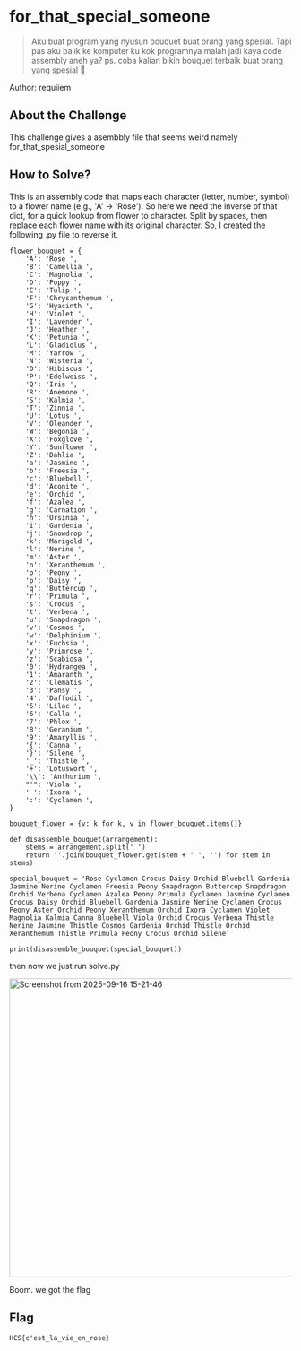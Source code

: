 # for_that_special_someone
> Aku buat program yang nyusun bouquet buat orang yang spesial. Tapi pas aku balik ke komputer ku kok programnya malah jadi kaya code assembly aneh ya?
ps. coba kalian bikin bouquet terbaik buat orang yang spesial 💐

Author: requiiem


## About the Challenge
This challenge gives a asembbly file that seems weird namely for_that_spesial_someone

## How to Solve?

This is an assembly code that maps each character (letter, number, symbol) to a flower name (e.g., 'A' → 'Rose'). So here we need the inverse of that dict, for a quick lookup from flower to character. Split by spaces, then replace each flower name with its original character. So, I created the following .py file to reverse it.

```
flower_bouquet = {
    'A': 'Rose ',
    'B': 'Camellia ',
    'C': 'Magnolia ',
    'D': 'Poppy ',
    'E': 'Tulip ',
    'F': 'Chrysanthemum ',
    'G': 'Hyacinth ',
    'H': 'Violet ',
    'I': 'Lavender ',
    'J': 'Heather ',
    'K': 'Petunia ',
    'L': 'Gladiolus ',
    'M': 'Yarrow ',
    'N': 'Wisteria ',
    'O': 'Hibiscus ',
    'P': 'Edelweiss ',
    'Q': 'Iris ',
    'R': 'Anemone ',
    'S': 'Kalmia ',
    'T': 'Zinnia ',
    'U': 'Lotus ',
    'V': 'Oleander ',
    'W': 'Begonia ',
    'X': 'Foxglove ',
    'Y': 'Sunflower ',
    'Z': 'Dahlia ',
    'a': 'Jasmine ',
    'b': 'Freesia ',
    'c': 'Bluebell ',
    'd': 'Aconite ',
    'e': 'Orchid ',
    'f': 'Azalea ',
    'g': 'Carnation ',
    'h': 'Ursinia ',
    'i': 'Gardenia ',
    'j': 'Snowdrop ',
    'k': 'Marigold ',
    'l': 'Nerine ',
    'm': 'Aster ',
    'n': 'Xeranthemum ',
    'o': 'Peony ',
    'p': 'Daisy ',
    'q': 'Buttercup ',
    'r': 'Primula ',
    's': 'Crocus ',
    't': 'Verbena ',
    'u': 'Snapdragon ',
    'v': 'Cosmos ',
    'w': 'Delphinium ',
    'x': 'Fuchsia ',
    'y': 'Primrose ',
    'z': 'Scabiosa ',
    '0': 'Hydrangea ',
    '1': 'Amaranth ',
    '2': 'Clematis ',
    '3': 'Pansy ',
    '4': 'Daffodil ',
    '5': 'Lilac ',
    '6': 'Calla ',
    '7': 'Phlox ',
    '8': 'Geranium ',
    '9': 'Amaryllis ',
    '{': 'Canna ',
    '}': 'Silene ',
    '_': 'Thistle ',
    '+': 'Lotuswort ',
    '\\': 'Anthurium ',
    "'": 'Viola ',
    ' ': 'Ixora ',
    ':': 'Cyclamen ',
}

bouquet_flower = {v: k for k, v in flower_bouquet.items()}

def disassemble_bouquet(arrangement):
    stems = arrangement.split(' ')
    return ''.join(bouquet_flower.get(stem + ' ', '') for stem in stems)

special_bouquet = 'Rose Cyclamen Crocus Daisy Orchid Bluebell Gardenia Jasmine Nerine Cyclamen Freesia Peony Snapdragon Buttercup Snapdragon Orchid Verbena Cyclamen Azalea Peony Primula Cyclamen Jasmine Cyclamen Crocus Daisy Orchid Bluebell Gardenia Jasmine Nerine Cyclamen Crocus Peony Aster Orchid Peony Xeranthemum Orchid Ixora Cyclamen Violet Magnolia Kalmia Canna Bluebell Viola Orchid Crocus Verbena Thistle Nerine Jasmine Thistle Cosmos Gardenia Orchid Thistle Orchid Xeranthemum Thistle Primula Peony Crocus Orchid Silene'

print(disassemble_bouquet(special_bouquet))

```

then now we just run solve.py

<img width="786" height="533" alt="Screenshot from 2025-09-16 15-21-46" src="https://github.com/user-attachments/assets/ab028517-a804-44fa-8b78-8c16c1504bd9" />

Boom. we got the flag

## Flag
```
HCS{c'est_la_vie_en_rose}
```
